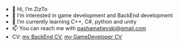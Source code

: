 - 👋 Hi, I’m ZizTo
- 👀 I’m interested in game development and BackEnd development
- 🌱 I’m currently learning C++, C#, python and unity
- 📫 You can reach me with pashamatievski@gmail.com
- CV: [my BackEnd CV](resMatievski.pdf), [my GameDeveloper CV](CV_GameDev_Matievski_Rus.pdf)
<!---
ZizTo/ZizTo is a ✨ special ✨ repository because its `README.md` (this file) appears on your GitHub profile.
You can click the Preview link to take a look at your changes.
--->
